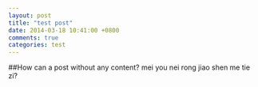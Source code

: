 ```yaml
---
layout: post
title: "test post"
date: 2014-03-18 10:41:00 +0800
comments: true
categories: test
---
```


##How can a post without any content?
mei you nei rong jiao shen me tie zi?
